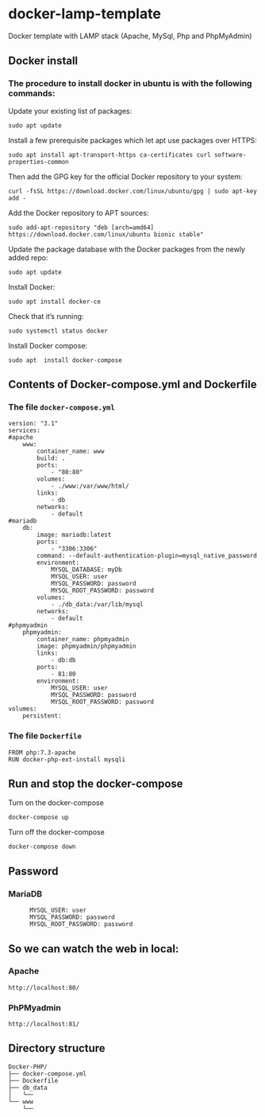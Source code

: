 # docker-lamp-template
Docker template with LAMP stack (Apache, MySql, Php and PhpMyAdmin)

## Docker install
### The procedure to install docker in ubuntu is with the following commands:

Update your existing list of packages:
```
sudo apt update
```
Install a few prerequisite packages which let apt use packages over HTTPS:
```
sudo apt install apt-transport-https ca-certificates curl software-properties-common
```
Then add the GPG key for the official Docker repository to your system:
```
curl -fsSL https://download.docker.com/linux/ubuntu/gpg | sudo apt-key add -
```
Add the Docker repository to APT sources:
```
sudo add-apt-repository "deb [arch=amd64] https://download.docker.com/linux/ubuntu bionic stable"
```
Update the package database with the Docker packages from the newly added repo:
```
sudo apt update
```
Install Docker:
```
sudo apt install docker-ce
```
Check that it’s running:
```
sudo systemctl status docker
```
Install Docker compose:
```
sudo apt  install docker-compose
``` 

## Contents of Docker-compose.yml and Dockerfile
### The file ``docker-compose.yml``
```
version: "3.1"
services:
#apache
    www:
        container_name: www
        build: .
        ports: 
            - "80:80"
        volumes:
            - ./www:/var/www/html/
        links:
            - db
        networks:
            - default
#mariadb
    db:
        image: mariadb:latest
        ports: 
            - "3306:3306"
        command: --default-authentication-plugin=mysql_native_password
        environment:
            MYSQL_DATABASE: myDb
            MYSQL_USER: user
            MYSQL_PASSWORD: password
            MYSQL_ROOT_PASSWORD: password 
        volumes:
            - ./db_data:/var/lib/mysql
        networks:
            - default
#phpmyadmin
    phpmyadmin:
        container_name: phpmyadmin
        image: phpmyadmin/phpmyadmin
        links: 
            - db:db
        ports:
            - 81:80
        environment:
            MYSQL_USER: user
            MYSQL_PASSWORD: password
            MYSQL_ROOT_PASSWORD: password
volumes:
    persistent:
```
### The file ``Dockerfile``
```
FROM php:7.3-apache 
RUN docker-php-ext-install mysqli
``` 

## Run and stop the docker-compose

Turn on the docker-compose
```
docker-compose up
```
Turn off the docker-compose
```
docker-compose down
```


## Password
### MariaDB
```
      MYSQL_USER: user
      MYSQL_PASSWORD: password
      MYSQL_ROOT_PASSWORD: password 
```

## So we can watch the web in local:
### Apache
```
http://localhost:80/
```
### PhPMyadmin
```
http://localhost:81/
```

## Directory structure
```
Docker-PHP/
├── docker-compose.yml
├── Dockerfile
├── db_data
│   └──
└── www
    └──
```

